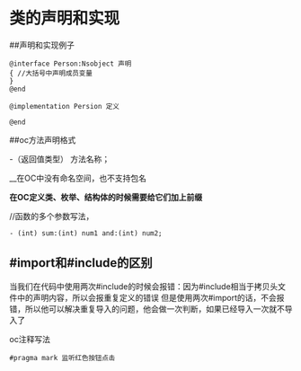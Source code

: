# 类的声明和实现


##声明和实现例子
```
@interface Person:Nsobject 声明
{ //大括号中声明成员变量
}
@end

@implementation Persion 定义

@end 
```

##oc方法声明格式

-（返回值类型） 方法名称；


__在OC中没有命名空间，也不支持包名


__在OC定义类、枚举、结构体的时候需要给它们加上前缀__

//函数的多个参数写法，

```
- (int) sum:(int) num1 and:(int) num2;  
```
## #import和#include的区别

当我们在代码中使用两次#include的时候会报错：因为#include相当于拷贝头文件中的声明内容，所以会报重复定义的错误
但是使用两次#import的话，不会报错，所以他可以解决重复导入的问题，他会做一次判断，如果已经导入一次就不导入了

oc注释写法
```
#pragma mark 监听红色按钮点击
```
